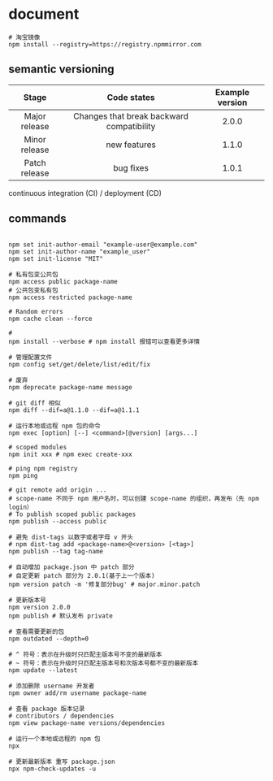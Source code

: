 # document

```shell
# 淘宝镜像
npm install --registry=https://registry.npmmirror.com
```

## semantic versioning

|Stage|Code states|Example version|
|:----:|:----:|:----:|
|Major release|Changes that break backward compatibility|2.0.0|
|Minor release|new features|1.1.0|
|Patch release|bug fixes|1.0.1|

continuous integration (CI) / deployment (CD)

## commands

```shell

npm set init-author-email "example-user@example.com"
npm set init-author-name "example_user"
npm set init-license "MIT"
```

```shell
# 私有包变公共包
npm access public package-name
# 公共包变私有包
npm access restricted package-name

# Random errors
npm cache clean --force

# 
npm install --verbose # npm install 报错可以查看更多详情

# 管理配置文件
npm config set/get/delete/list/edit/fix

# 废弃
npm deprecate package-name message

# git diff 相似
npm diff --dif=a@1.1.0 --dif=a@1.1.1

# 运行本地或远程 npm 包的命令
npm exec [option] [--] <command>[@version] [args...]

# scoped modules
npm init xxx # npm exec create-xxx

# ping npm registry
npm ping

# git remote add origin ...
# scope-name 不同于 npm 用户名时，可以创建 scope-name 的组织，再发布（先 npm login）
# To publish scoped public packages
npm publish --access public

# 避免 dist-tags 以数字或者字母 v 开头
# npm dist-tag add <package-name>@<version> [<tag>]
npm publish --tag tag-name

# 自动增加 package.json 中 patch 部分
# 自定更新 patch 部分为 2.0.1(基于上一个版本)
npm version patch -m '修复部分bug' # major.minor.patch

# 更新版本号
npm version 2.0.0
npm publish # 默认发布 private

# 查看需要更新的包
npm outdated --depth=0

# ^ 符号：表示在升级时只匹配主版本号不变的最新版本
# ~ 符号：表示在升级时只匹配主版本号和次版本号都不变的最新版本
npm update --latest

# 添加删除 username 开发者
npm owner add/rm username package-name

# 查看 package 版本记录
# contributors / dependencies
npm view package-name versions/dependencies

# 运行一个本地或远程的 npm 包
npx

# 更新最新版本 重写 package.json
npx npm-check-updates -u
```
